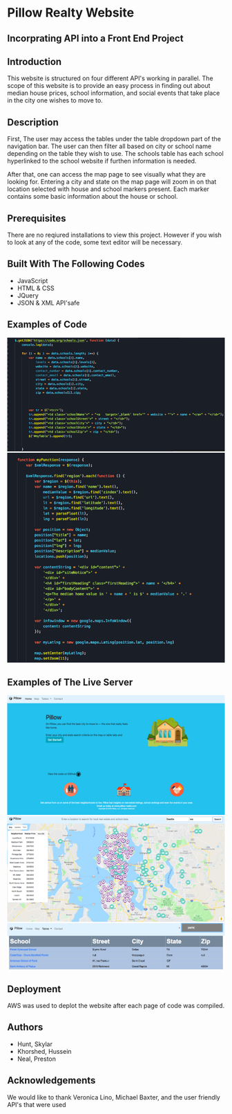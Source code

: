 # Pillow Realty Website

## Incorprating API into a Front End Project

## Introduction 
This website is structured on four different API's working in parallel. The scope of this website is to provide an easy process in finding out about median house prices, school information, and social events that take place in the city 
one wishes to move to.

## Description
First, The user may access the tables under the table dropdown part of the navigation bar. The user can then filter all based on city or school name depending on the table they wish to use.
The schools table has each school hyperlinked to the school website if furthen information is needed.

After that, one can access the map page to see visually what they are looking for. Entering a city and state on the map page will zoom in on that location selected with house and school markers present.
Each marker contains some basic information about the house or school.

## Prerequisites
There are no reqiured installations to view this project. However if you wish to look at any of the code, some text editor will be necessary.

## Built With The Following Codes
- JavaScript
- HTML & CSS
- JQuery
- JSON & XML API'safe

## Examples of Code
<img src="/Images/Screen Shot 2018-08-08 at 10.06.15.png" alt="Code Example">
<img src="/Images/Screen Shot 2018-08-08 at 10.07.05.png" alt="Code Example">

## Examples of The Live Server
<img src="/Images/Screen shot 2018-08-08 at 10.57.33.png" alt="Live Server Snapshot">
<img src="/Images/Screen Shot 2018-08-08 at 10.57.59.png" alt="Live Server Snapshot">
<img src="/Images/Screen Shot 2018-08-08 at 10.58.42.png" alt="Live Server Snapshot">

## Deployment
AWS was used to deplot the website after each page of code was compiled.

## Authors
- Hunt, Skylar
- Khorshed, Hussein
- Neal, Preston

## Acknowledgements
We would like to thank Veronica Lino, Michael Baxter, and the user friendly API's that were used